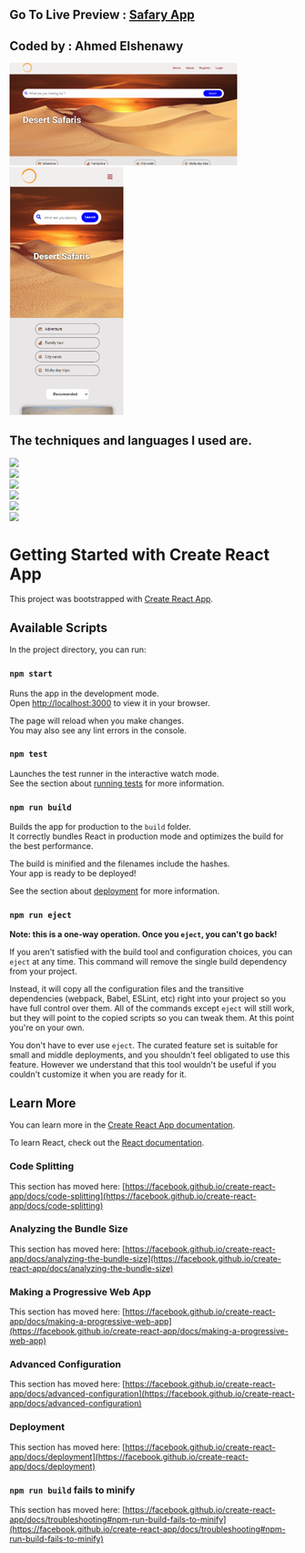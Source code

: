 <h2>Go To Live Preview : <a href="https://ahmedelshenawy0.github.io/safary-app/">Safary App</a><h2/> 

## Coded by : Ahmed Elshenawy

<img src="./src/image/Captured.PNG" width="400px"/>
<img src="./src/image/Captured2.PNG" width="200px"/>

## The techniques and languages ​​I used are.

<img  src="https://img.shields.io/badge/html5-%23E34F26.svg?style=for-the-badge&logo=html5&logoColor=white" width="100px"/> <br/>
<img  src="https://img.shields.io/badge/css3-%231572B6.svg?style=for-the-badge&logo=css3&logoColor=white" width="100px"/><br/>
<img  src="https://img.shields.io/badge/javascript-%23323330.svg?style=for-the-badge&logo=javascript&logoColor=%23F7DF1E" width="130px" height/><br/>
<img  src="https://img.shields.io/badge/react-%2320232a.svg?style=for-the-badge&logo=react&logoColor=%2361DAFB" width="110px"/><br/>
<img  src="https://img.shields.io/badge/React_Router-CA4245?style=for-the-badge&logo=react-router&logoColor=white" width="150px"/><br/>
<img  src="https://img.shields.io/badge/React%20Hook%20Form-%23EC5990.svg?style=for-the-badge&logo=reacthookform&logoColor=white" width="150px"/>

# Getting Started with Create React App

This project was bootstrapped with [Create React App](https://github.com/facebook/create-react-app).

## Available Scripts

In the project directory, you can run:

### `npm start`

Runs the app in the development mode.\
Open [http://localhost:3000](http://localhost:3000) to view it in your browser.

The page will reload when you make changes.\
You may also see any lint errors in the console.

### `npm test`

Launches the test runner in the interactive watch mode.\
See the section about [running tests](https://facebook.github.io/create-react-app/docs/running-tests) for more information.

### `npm run build`

Builds the app for production to the `build` folder.\
It correctly bundles React in production mode and optimizes the build for the best performance.

The build is minified and the filenames include the hashes.\
Your app is ready to be deployed!

See the section about [deployment](https://facebook.github.io/create-react-app/docs/deployment) for more information.

### `npm run eject`

**Note: this is a one-way operation. Once you `eject`, you can't go back!**

If you aren't satisfied with the build tool and configuration choices, you can `eject` at any time. This command will remove the single build dependency from your project.

Instead, it will copy all the configuration files and the transitive dependencies (webpack, Babel, ESLint, etc) right into your project so you have full control over them. All of the commands except `eject` will still work, but they will point to the copied scripts so you can tweak them. At this point you're on your own.

You don't have to ever use `eject`. The curated feature set is suitable for small and middle deployments, and you shouldn't feel obligated to use this feature. However we understand that this tool wouldn't be useful if you couldn't customize it when you are ready for it.

## Learn More

You can learn more in the [Create React App documentation](https://facebook.github.io/create-react-app/docs/getting-started).

To learn React, check out the [React documentation](https://reactjs.org/).

### Code Splitting

This section has moved here: [https://facebook.github.io/create-react-app/docs/code-splitting](https://facebook.github.io/create-react-app/docs/code-splitting)

### Analyzing the Bundle Size

This section has moved here: [https://facebook.github.io/create-react-app/docs/analyzing-the-bundle-size](https://facebook.github.io/create-react-app/docs/analyzing-the-bundle-size)

### Making a Progressive Web App

This section has moved here: [https://facebook.github.io/create-react-app/docs/making-a-progressive-web-app](https://facebook.github.io/create-react-app/docs/making-a-progressive-web-app)

### Advanced Configuration

This section has moved here: [https://facebook.github.io/create-react-app/docs/advanced-configuration](https://facebook.github.io/create-react-app/docs/advanced-configuration)

### Deployment

This section has moved here: [https://facebook.github.io/create-react-app/docs/deployment](https://facebook.github.io/create-react-app/docs/deployment)

### `npm run build` fails to minify

This section has moved here: [https://facebook.github.io/create-react-app/docs/troubleshooting#npm-run-build-fails-to-minify](https://facebook.github.io/create-react-app/docs/troubleshooting#npm-run-build-fails-to-minify)

